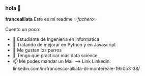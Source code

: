### hola 👋

**francealliata** Este es mi readme ✨_fachero_✨ 

Cuento un poco:

- 🔭 Estudiante de Ingenieria en informatica
- 🌱 Tratando de mejorar en Python y en Javascript
- 👯 Me gustan los perros
- 🤔 Tengo que practicar mas data science
- 📫 Me podes mandar un Mail
-->
Link Linkedin: linkedin.com/in/francesco-alliata-di-montereale-1950b3138/

